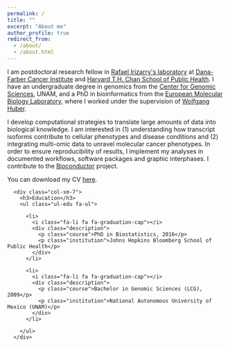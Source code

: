 ```yaml
---
permalink: /
title: ""
excerpt: "About me"
author_profile: true
redirect_from: 
  - /about/
  - /about.html
---
```


I am postdoctoral research fellow in [Rafael Irizarry's laboratory](https://rafalab.github.io/) at [Dana-Farber Cancer Institute](http://www.dana-farber.org/) and [Harvard T.H. Chan School of Public Health](https://www.hsph.harvard.edu/). I have an undergraduate degree in genomics from the [Center for Genomic Sciences](http://www.ccg.unam.mx/en), UNAM, and a PhD in bioinformatics from the [European Molecular Biology Laboratory](https://www.embl.de/), where I worked under the supervision of [Wolfgang Huber](https://www.embl.de/research/units/genome_biology/huber/members/index.php?s_personId=CP-60002619).

I develop computational strategies to translate large amounts of data into biological knowledge. I am interested in (1) understanding how transcript isoforms contribute to cellular phenotypes and disease conditions and (2) integrating multi-omic data to unravel molecular cancer phenotypes. In order to ensure reproducibility of results, I implement my analyses in documented workflows, software packages and graphic interphases. I contribute to the [Bioconductor](https://www.bioconductor.org/) project.

You can download my CV [here](/files/cv/cv_reyes.pdf).


      <div class="col-sm-7">
        <h3>Education</h3>
        <ul class="ul-edu fa-ul">
          
          <li>
            <i class="fa-li fa fa-graduation-cap"></i>
            <div class="description">
              <p class="course">PhD in Biostatistics, 2016</p>
              <p class="institution">Johns Hopkins Bloomberg School of Public Health</p>
            </div>
          </li>
          
          <li>
            <i class="fa-li fa fa-graduation-cap"></i>
            <div class="description">
              <p class="course">Bachelor in Genomic Sciences (LCG), 2009</p>
              <p class="institution">National Autonomous University of Mexico (UNAM)</p>
            </div>
          </li>
          
        </ul>
      </div>	